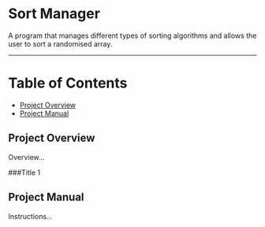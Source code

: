 # Sort Manager
A program that manages different types of sorting algorithms and allows the user to sort a randomised array.
*** 
# Table of Contents

- [Project Overview](#project-overview)
- [Project Manual](#project-manual)

## Project Overview

Overview...

###Title 1

## Project Manual

Instructions...